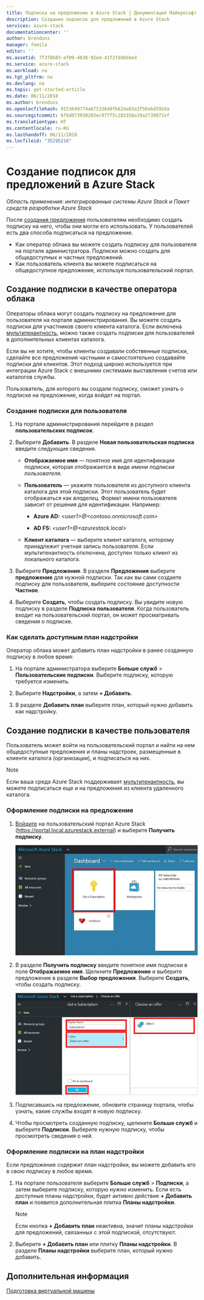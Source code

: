 ```yaml
---
title: Подписка на предложение в Azure Stack | Документация Майкрософт
description: Создание подписок для предложений в Azure Stack
services: azure-stack
documentationcenter: ''
author: brenduns
manager: femila
editor: ''
ms.assetid: 7f3f8683-ef09-4838-92ed-41f2fddbbbed
ms.service: azure-stack
ms.workload: na
ms.tgt_pltfrm: na
ms.devlang: na
ms.topic: get-started-article
ms.date: 06/11/2018
ms.author: brenduns
ms.openlocfilehash: 9153649774a67533649fb62da83a3f50abd592da
ms.sourcegitcommit: 6f6d073930203ec977f5c283358a19a2f39872af
ms.translationtype: HT
ms.contentlocale: ru-RU
ms.lasthandoff: 06/11/2018
ms.locfileid: "35295216"
---
```

# <a name="create-subscriptions-to-offers-in-azure-stack"></a>Создание подписок для предложений в Azure Stack

*Область применения: интегрированные системы Azure Stack и Пакет средств разработки Azure Stack*

После [создания предложения](azure-stack-create-offer.md) пользователям необходимо создать подписку на него, чтобы они могли его использовать. У пользователей есть два способа подписаться на предложение.

- Как оператор облака вы можете создать подписку для пользователя на портале администратора. Подписки можно создать для общедоступных и частных предложений.
- Как пользователь клиента вы можете подписаться на общедоступное предложение, используя пользовательский портал.  

## <a name="create-a-subscription-as-a-cloud-operator"></a>Создание подписки в качестве оператора облака

Операторы облака могут создать подписку на предложение для пользователя на портале администрирования.  Вы можете создать подписки для участников своего клиента каталога.  Если включена [мультитенантность](azure-stack-enable-multitenancy.md), можно также создать подписки для пользователей в дополнительных клиентах каталога.

Если вы не хотите, чтобы клиенты создавали собственные подписки, сделайте все предложения частными и самостоятельно создавайте подписки для клиентов. Этот подход широко используется при интеграции Azure Stack с внешними системами выставления счетов или каталогов службы.

Пользователь, для которого вы создали подписку, сможет узнать о подписке на предложение, когда войдет на портал.  

### <a name="to-create-a-subscription-for-a-user"></a>Создание подписки для пользователя

1. На портале администрирования перейдите в раздел **пользовательских подписок**.
2. Выберите **Добавить**. В разделе **Новая пользовательская подписка** введите следующие сведения.  

   - **Отображаемое имя** — понятное имя для идентификации подписки, которая отображается в виде *имени подписки пользователя*.
   - **Пользователь** — укажите пользователя из доступного клиента каталога для этой подписки. Этот пользователь будет отображаться как *владелец*.  Формат имени пользователя зависит от решения для идентификации. Например: 

     - **Azure AD:** *&lt;user1>@&lt;contoso.onmicrosoft.com>*

     - **AD FS:** *&lt;user1>@&lt;azurestack.local>*

   - **Клиент каталога** — выберите клиент каталога, которому принадлежит учетная запись пользователя. Если мультитенантность отключена, доступен только клиент из локального каталога.

3. Выберите **Предложение**. В разделе **Предложения** выберите **предложение** для нужной подписки. Так как вы сами создаете подписку для пользователя, выберите состояние доступности **Частное**.

4. Выберите **Создать**, чтобы создать подписку. Вы увидите новую подписку в разделе **Подписка пользователя**. Когда пользователь входит на пользовательский портал, он может просматривать сведения о подписке.

### <a name="to-make-an-add-on-plan-available"></a>Как сделать доступным план надстройки

Оператор облака может добавить план надстройки в ранее созданную подписку в любое время:

1. На портале администратора выберите **Больше служб** > **Пользовательские подписки**. Выберите подписку, которую требуется изменить.

2. Выберите **Надстройки**, а затем **+ Добавить**.  

3. В разделе **Добавить план** выберите план, который нужно добавить как надстройку.

## <a name="create-a-subscription-as-a-user"></a>Создание подписки в качестве пользователя

Пользователь может войти на пользовательский портал и найти на нем общедоступные предложения и планы надстроек, размещенные в клиенте каталога (организации), и подписаться на них.

>[!NOTE]
>Если ваша среда Azure Stack поддерживает [мультитенантность](azure-stack-enable-multitenancy.md), вы можете подписаться еще и на предложения из клиента удаленного каталога.

### <a name="to-subscribe-to-an-offer"></a>Оформление подписки на предложение

1. [Войдите](azure-stack-connect-azure-stack.md) на пользовательский портал Azure Stack (https://portal.local.azurestack.external) и выберите **Получить подписку**.

   ![Получение подписки](media/azure-stack-subscribe-plan-provision-vm/image01.png)
  
2. В разделе **Получить подписку** введите понятное имя подписки в поле **Отображаемое имя**. Щелкните **Предложение** и выберите предложение в разделе **Выбор предложения**. Выберите **Создать**, чтобы создать подписку.

   ![Создание предложения](media/azure-stack-subscribe-plan-provision-vm/image02.png)
  
3. Подписавшись на предложение, обновите страницу портала, чтобы узнать, какие службы входят в новую подписку.
4. Чтобы просмотреть созданную подписку, щелкните **Больше служб** и выберите **Подписки**. Выберите нужную подписку, чтобы просмотреть сведения о ней.  

### <a name="to-subscribe-to-an-add-on-plan"></a>Оформление подписки на план надстройки

Если предложение содержит план надстройки, вы можете добавить его в свою подписку в любое время.  

1. На портале пользователя выберите **Больше служб** > **Подписки**, а затем выберите подписку, которую нужно изменить. Если есть доступные планы надстройки, будет активно действие **+ Добавить план** и появится дополнительная плитка **Планы надстройки**.

   >[!NOTE]
   >Если кнопка **+ Добавить план** неактивна, значит планы надстройки для предложений, связанных с этой подпиской, отсутствуют.

1. Выберите **+ Добавить план** или плитку **Планы надстройки**. В разделе **Планы надстройки** выберите план, который нужно добавить.

## <a name="next-steps"></a>Дополнительная информация

[Подготовка виртуальной машины](azure-stack-provision-vm.md)
